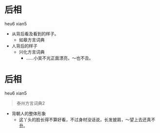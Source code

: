 # 后相
heu6 xian5
+ 从背后看及看到的样子。
  * 如皋方言词典
+ 人背后的样子
  * 兴化方言词典
    - ……小吴不光正面漂亮，～也不丑。


# 后相
heu6 xian5
> 泰州方言词典2
- 背朝人的整体形象
  - 这丫头的脸长得不算好看，不过身材没话说，长发披肩，～望上去还真不丑。